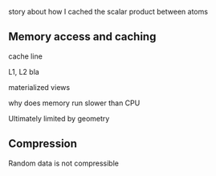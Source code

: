 story about  how I cached the scalar product between atoms


## Memory access and caching




cache line

L1, L2 bla

materialized views

why does memory run slower than CPU

Ultimately limited by geometry

## Compression

Random data is not compressible

